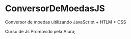 # ConversorDeMoedasJS
Conversor de moedas ultilizando JavaScript + HTLM + CSS

Curso de Js Promovido pela Alura;
